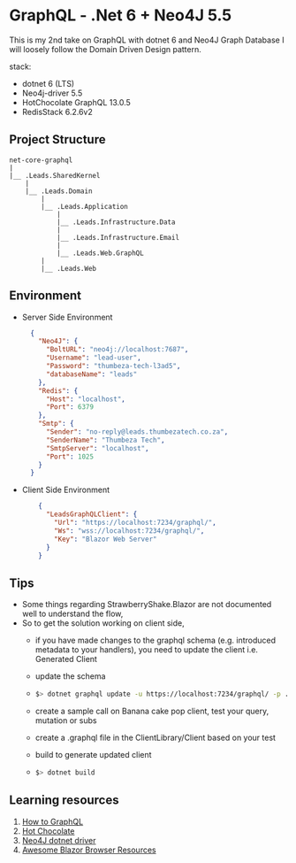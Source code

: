 # GraphQL - .Net 6 + Neo4J 5.5

This is my 2nd take on GraphQL with dotnet 6 and Neo4J Graph Database
I will loosely follow the Domain Driven Design pattern.

stack:

- dotnet 6 (LTS)
- Neo4j-driver 5.5
- HotChocolate GraphQL 13.0.5
- RedisStack 6.2.6v2

## Project Structure

```text
net-core-graphql
|
|__ .Leads.SharedKernel
    |
    |__ .Leads.Domain
        |
        |__ .Leads.Application
            |
            |__ .Leads.Infrastructure.Data
            |
            |__ .Leads.Infrastructure.Email
            |
            |__ .Leads.Web.GraphQL
        |
        |__ .Leads.Web
```

## Environment

- Server Side Environment

  ```json
    {
      "Neo4J": {
        "BoltURL": "neo4j://localhost:7687",
        "Username": "lead-user",
        "Password": "thumbeza-tech-l3ad5",
        "databaseName": "leads"
      },
      "Redis": {
        "Host": "localhost",
        "Port": 6379
      },
      "Smtp": {
        "Sender": "no-reply@leads.thumbezatech.co.za",
        "SenderName": "Thumbeza Tech",
        "SmtpServer": "localhost",
        "Port": 1025
      }
    }
  ```

- Client Side Environment

    ```json
        {
          "LeadsGraphQLClient": {
            "Url": "https://localhost:7234/graphql/",
            "Ws": "wss://localhost:7234/graphql/",
            "Key": "Blazor Web Server"
          }
        }
    ```

## Tips

- Some things regarding StrawberryShake.Blazor are not documented well to understand the flow,
- So to get the solution working on client side,
  - if you have made changes to the graphql schema (e.g. introduced metadata to your handlers), you need to update the client i.e. Generated Client
  - update the schema
  
  - ```sh
    $> dotnet graphql update -u https://localhost:7234/graphql/ -p ./Client -j
    ```
  
  - create a sample call on Banana cake pop client, test your query, mutation or subs
  - create a .graphql file in the ClientLibrary/Client based on your test
  - build to generate updated client
  
  - ```sh
    $> dotnet build
    ```

## Learning resources

1. [How to GraphQL](https://www.howtographql.com/)
1. [Hot Chocolate](https://chillicream.com/docs/hotchocolate/v13/get-started-with-graphql-in-net-core)
1. [Neo4J dotnet driver](https://neo4j.com/developer/dotnet/)
1. [Awesome Blazor Browser Resources](https://jsakamoto.github.io/awesome-blazor-browser/?k=)
